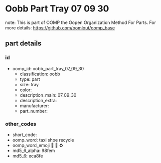 # Oobb Part Tray 07 09 30  

note: This is part of OOMP the Oopen Organization Method For Parts. For more details: https://github.com/oomlout/oomp_base

##  part details





### id
* oomp_id: oobb_part_tray_07_09_30
  * classification: oobb
  * type: part
  * size: tray
  * color: 
  * description_main: 07_09_30
  * description_extra: 
  * manufacturer: 
  * part_number: 

### other_codes
* short_code: 
* oomp_word: taxi shoe recycle
* oomp_word_emoji :taxi: :shoe: :recycle:
* md5_6_alpha: 98fem
* md5_6: eca8fe